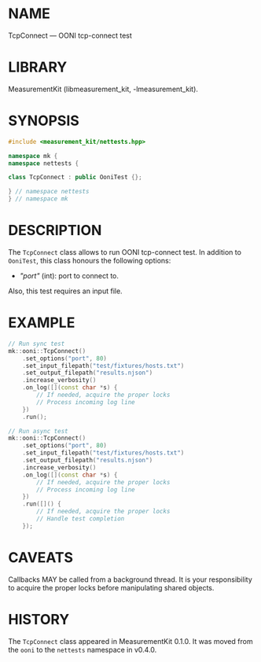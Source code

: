 # NAME
TcpConnect &mdash; OONI tcp-connect test

# LIBRARY
MeasurementKit (libmeasurement_kit, -lmeasurement_kit).

# SYNOPSIS
```C++
#include <measurement_kit/nettests.hpp>

namespace mk {
namespace nettests {

class TcpConnect : public OoniTest {};

} // namespace nettests
} // namespace mk
```

# DESCRIPTION

The `TcpConnect` class allows to run OONI tcp-connect test. In addition
to `OoniTest`, this class honours the following options:

- *"port"* (int): port to connect to.

Also, this test requires an input file.

# EXAMPLE

```C++
// Run sync test
mk::ooni::TcpConnect()
    .set_options("port", 80)
    .set_input_filepath("test/fixtures/hosts.txt")
    .set_output_filepath("results.njson")
    .increase_verbosity()
    .on_log([](const char *s) {
        // If needed, acquire the proper locks
        // Process incoming log line
    })
    .run();

// Run async test
mk::ooni::TcpConnect()
    .set_options("port", 80)
    .set_input_filepath("test/fixtures/hosts.txt")
    .set_output_filepath("results.njson")
    .increase_verbosity()
    .on_log([](const char *s) {
        // If needed, acquire the proper locks
        // Process incoming log line
    })
    .run([]() {
        // If needed, acquire the proper locks
        // Handle test completion
    });

```

# CAVEATS

Callbacks MAY be called from a background thread. It is your responsibility
to acquire the proper locks before manipulating shared objects.

# HISTORY

The `TcpConnect` class appeared in MeasurementKit 0.1.0. It was moved from
the `ooni` to the `nettests` namespace in v0.4.0.
